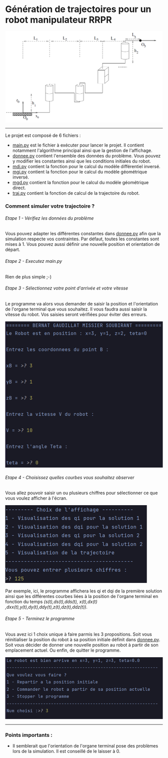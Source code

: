 # Génération de trajectoires pour un robot manipulateur RRPR

![Robot manipulateur RRPR](./assets/robot.png)

---

Le projet est composé de 6 fichiers :
- [main.py](https://github.com/loanBRNT/bureauEtude/blob/main/main.py)
est le fichier à exécuter pour lancer le projet. Il contient notamment 
l'algorithme principal ainsi que la gestion de l'affichage.
- [donnee.py](https://github.com/loanBRNT/bureauEtude/blob/main/donnee.py)
contient l'ensemble des données du problème. Vous pouvez y modifier les 
constantes ainsi que les conditions initiales du robot.
- [mdi.py](https://github.com/loanBRNT/bureauEtude/blob/main/mdi.py)
contient la fonction pour le calcul du modèle différentiel inversé.
- [mgi.py](https://github.com/loanBRNT/bureauEtude/blob/main/mgi.py)
contient la fonction pour le calcul du modèle géométrique inversé.
- [mgd.py](https://github.com/loanBRNT/bureauEtude/blob/main/mgd.py)
contient la fonction pour le calcul du modèle géométrique direct.
- [traj.py](https://github.com/loanBRNT/bureauEtude/blob/main/traj.py)
contient la fonction de calcul de la trajectoire du robot.

### Comment simuler votre trajectoire ?

###### Etape 1 - Vérifiez les données du problème

Vous pouvez adapter les différentes constantes dans 
[donnee.py](https://github.com/loanBRNT/bureauEtude/blob/main/donnee.py) 
afin que la simulation respecte vos contraintes. Par défaut, toutes 
les constantes sont mises à 1. Vous pouvez aussi définir une nouvelle
position et orientation de départ.

###### Etape 2 - Executez main.py
Rien de plus simple ;-)
###### Etape 3 - Sélectionnez votre point d'arrivée et votre vitesse
Le programme va alors vous demander de saisir la position et l'orientation
de l'organe terminal que vous souhaitez. Il vous faudra aussi saisir la
vitesse du robot. Vos saisies seront vérifiées pour éviter des erreurs.

![Capture d'écran de la console pour la saisie d'entrée](./assets/saisie.png)
###### Etape 4 - Choisissez quelles courbes vous souhaitez observer
Vous allez pouvoir saisir un ou plusieurs chiffres pour sélectionner 
ce que vous voulez afficher à l'écran.

![Caoture d'écran de la console pour sélection d'affichage](./assets/affichage.png)

Par exemple, ici, le programme affichera les qi et dqi de la première
solution ainsi que les différentes courbes liées à la position de
l'organe terminal en fonction du temps _(s(t),ds(t),dds(t), x(t),dx(t)
,dxx(t),y(t),dy(t),ddy(t),z(t),dz(t),ddz(t))._
###### Etape 5 - Terminez le programme
Vous avez ici 1 choix unique à faire parmis les 3 propositions.
Soit vous réinitialiser la position du robot à sa position initiale définit dans
[donnee.py](https://github.com/loanBRNT/bureauEtude/blob/main/donnee.py).
Soit vous décider de donner une nouvelle position au robot à partir de
son emplacement actuel. Ou enfin, de quitter le programme.

![Capture d'écran de la console pour sélection de fin de boucle](./assets/fin.png)

---

### Points importants :
- Il semblerait que l'orientation de l'organe terminal pose des problèmes
lors de la simulation. Il est conseillé de le laisser à 0.